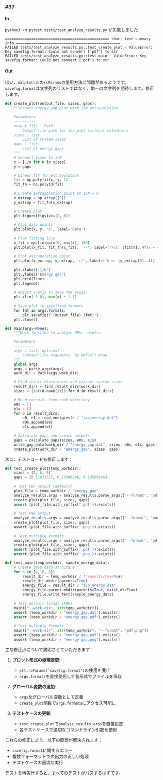 ### #37

#### In

`python3 -m pytest tests/test_analyze_results.py` が失敗しました

```
================================================ short test summary info ================================================
FAILED tests/test_analyze_results.py::test_create_plot - ValueError: Key savefig.format: Could not convert ['pdf'] to str
FAILED tests/test_analyze_results.py::test_main - ValueError: Key savefig.format: Could not convert ['pdf'] to str
```

#### Out

はい、`matplotlib`の`rcParams`の使用方法に問題があるようです。`savefig.format`は文字列のリストではなく、単一の文字列を期待します。修正します。

```python:src/analyze_results.py
def create_plot(output_file, sizes, gaps):
    """Create energy gap plot with 1/N extrapolation.

    Parameters
    ----------
    output_file : Path
        Output file path for the plot (without extension)
    sizes : list
        List of system sizes
    gaps : list
        List of energy gaps
    """
    # Convert sizes to 1/N
    x = [1/n for n in sizes]
    y = gaps

    # Linear fit for extrapolation
    fit = np.polyfit(x, y, 1)
    fit_fn = np.poly1d(fit)
    
    # Create extrapolation point at 1/N = 0
    x_extrap = np.array([0])
    y_extrap = fit_fn(x_extrap)

    # Create plot
    plt.figure(figsize=(8, 6))
    
    # Plot data points
    plt.plot(x, y, 'o', label='Data')
    
    # Plot fitting line
    x_fit = np.linspace(0, max(x), 100)
    plt.plot(x_fit, fit_fn(x_fit), '--', label=f'Fit: {fit[0]:.4f}x + {fit[1]:.4f}')
    
    # Plot extrapolation point
    plt.plot(x_extrap, y_extrap, 'r*', label=f'N→∞: {y_extrap[0]:.4f}', markersize=10)
    
    plt.xlabel('1/N')
    plt.ylabel('Energy gap')
    plt.grid(True)
    plt.legend()
    
    # Adjust x-axis to show the origin
    plt.xlim(-0.01, max(x) * 1.1)
    
    # Save plot in specified formats
    for fmt in args.formats:
        plt.savefig(f"{output_file}.{fmt}")
    plt.close()

def main(argv=None):
    """Main function to analyze HPhi results.

    Parameters
    ----------
    argv : list, optional
        Command line arguments, by default None
    """
    global args
    args = parse_args(argv)
    work_dir = Path(args.work_dir)

    # Find result directories and extract system sizes
    result_dirs = find_result_dirs(work_dir)
    sizes = [int(d.name[1:]) for d in result_dirs]

    # Read energies from each directory
    e0s = []
    e1s = []
    for d in result_dirs:
        e0, e1 = read_energies(d / "zvo_energy.dat")
        e0s.append(e0)
        e1s.append(e1)

    # Calculate gaps and create outputs
    gaps = calculate_gaps(sizes, e0s, e1s)
    write_gap_data(work_dir / "energy_gap.dat", sizes, e0s, e1s, gaps)
    create_plot(work_dir / "energy_gap", sizes, gaps)
```




次に、テストコードも修正します：

```python:tests/test_analyze_results.py
def test_create_plot(temp_workdir):
    sizes = [4, 6, 8]
    gaps = [0.11671327, 0.13580246, 0.13580246]
    
    # Test PDF output (default)
    plot_file = temp_workdir / "energy_gap"
    analyze_results.args = analyze_results.parse_args(["--format", "pdf"])
    create_plot(plot_file, sizes, gaps)
    assert (plot_file.with_suffix('.pdf')).exists()
    
    # Test PNG output
    analyze_results.args = analyze_results.parse_args(["--format", "png"])
    create_plot(plot_file, sizes, gaps)
    assert (plot_file.with_suffix('.png')).exists()
    
    # Test multiple formats
    analyze_results.args = analyze_results.parse_args(["--format", "pdf,png"])
    create_plot(plot_file, sizes, gaps)
    assert (plot_file.with_suffix('.pdf')).exists()
    assert (plot_file.with_suffix('.png')).exists()

def test_main(temp_workdir, sample_energy_data):
    # Create test data structure
    for n in [4, 6, 8]:
        result_dir = temp_workdir / f"results/raw/N{n}"
        result_dir.mkdir(parents=True)
        energy_file = result_dir / "zvo_energy.dat"
        energy_file.parent.mkdir(parents=True, exist_ok=True)
        energy_file.write_text(sample_energy_data)
    
    # Test default format (PDF)
    main(["--work-dir", str(temp_workdir)])
    assert (temp_workdir / "energy_gap.dat").exists()
    assert (temp_workdir / "energy_gap.pdf").exists()
    
    # Test multiple formats
    main(["--work-dir", str(temp_workdir), "--format", "pdf,png"])
    assert (temp_workdir / "energy_gap.pdf").exists()
    assert (temp_workdir / "energy_gap.png").exists()
```




主な修正点について説明させていただきます：

1. **プロット形式の処理変更**:
   - `plt.rcParams['savefig.format']`の使用を廃止
   - `args.formats`を直接使用して各形式でファイルを保存

2. **グローバル変数の追加**:
   - `args`をグローバル変数として定義
   - `create_plot`関数で`args.formats`にアクセス可能に

3. **テストケースの更新**:
   - `test_create_plot`で`analyze_results.args`を直接設定
   - 各テストケースで適切なコマンドライン引数を使用

これらの修正により、以下の問題が解決されます：
- `savefig.format`に関するエラー
- 複数フォーマットでの出力の正しい処理
- テストケースの適切な実行

テストを再実行すると、すべてのテストがパスするはずです。


